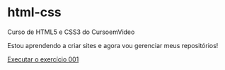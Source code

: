 # html-css
Curso de HTML5 e CSS3 do CursoemVideo

Estou aprendendo a criar sites e agora vou gerenciar meus repositórios!

<a href="https://luanborja.github.io/html-css/exercícios/ex001/index.html">Executar o exercício 001 </a>
